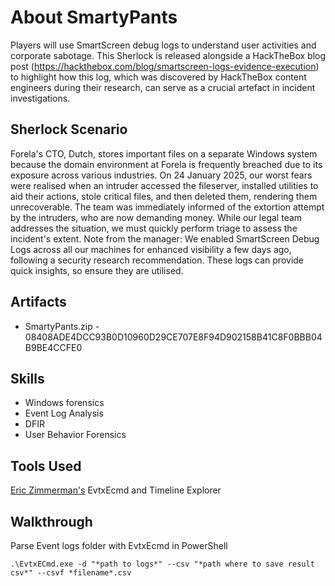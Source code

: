 # About SmartyPants

Players will use SmartScreen debug logs to understand user activities and corporate sabotage. This Sherlock is released alongside a HackTheBox blog post (https://hackthebox.com/blog/smartscreen-logs-evidence-execution) to highlight how this log, which was discovered by HackTheBox content engineers during their research, can serve as a crucial artefact in incident investigations. 

## Sherlock Scenario

Forela's CTO, Dutch, stores important files on a separate Windows system because the domain environment at Forela is frequently breached due to its exposure across various industries. On 24 January 2025, our worst fears were realised when an intruder accessed the fileserver, installed utilities to aid their actions, stole critical files, and then deleted them, rendering them unrecoverable. The team was immediately informed of the extortion attempt by the intruders, who are now demanding money. While our legal team addresses the situation, we must quickly perform triage to assess the incident's extent. Note from the manager: We enabled SmartScreen Debug Logs across all our machines for enhanced visibility a few days ago, following a security research recommendation. These logs can provide quick insights, so ensure they are utilised.

## Artifacts
- SmartyPants.zip - 08408ADE4DCC93B0D10960D29CE707E8F94D902158B41C8F0BBB04B9BE4CCFE0

## Skills
- Windows forensics
- Event Log Analysis
- DFIR
- User Behavior Forensics

## Tools Used
[Eric Zimmerman's](https://ericzimmerman.github.io/#!index.md) EvtxEcmd and Timeline Explorer 

## Walkthrough
Parse Event logs folder with EvtxEcmd in PowerShell
```
.\EvtxECmd.exe -d "*path to logs*" --csv "*path where to save result csv*" --csvf *filename*.csv
```

